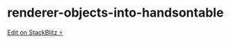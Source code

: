 # renderer-objects-into-handsontable

[Edit on StackBlitz ⚡️](https://stackblitz.com/edit/renderer-objects-into-handsontable)